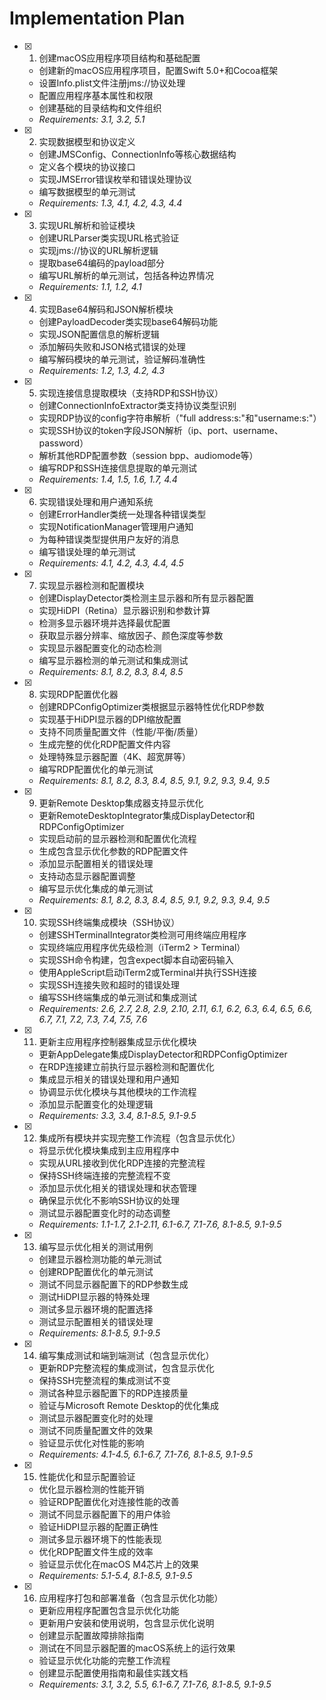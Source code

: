 # Implementation Plan

- [x] 1. 创建macOS应用程序项目结构和基础配置
  - 创建新的macOS应用程序项目，配置Swift 5.0+和Cocoa框架
  - 设置Info.plist文件注册jms://协议处理
  - 配置应用程序基本属性和权限
  - 创建基础的目录结构和文件组织
  - _Requirements: 3.1, 3.2, 5.1_

- [x] 2. 实现数据模型和协议定义
  - 创建JMSConfig、ConnectionInfo等核心数据结构
  - 定义各个模块的协议接口
  - 实现JMSError错误枚举和错误处理协议
  - 编写数据模型的单元测试
  - _Requirements: 1.3, 4.1, 4.2, 4.3, 4.4_

- [x] 3. 实现URL解析和验证模块
  - 创建URLParser类实现URL格式验证
  - 实现jms://协议的URL解析逻辑
  - 提取base64编码的payload部分
  - 编写URL解析的单元测试，包括各种边界情况
  - _Requirements: 1.1, 1.2, 4.1_

- [x] 4. 实现Base64解码和JSON解析模块
  - 创建PayloadDecoder类实现base64解码功能
  - 实现JSON配置信息的解析逻辑
  - 添加解码失败和JSON格式错误的处理
  - 编写解码模块的单元测试，验证解码准确性
  - _Requirements: 1.2, 1.3, 4.2, 4.3_

- [x] 5. 实现连接信息提取模块（支持RDP和SSH协议）
  - 创建ConnectionInfoExtractor类支持协议类型识别
  - 实现RDP协议的config字符串解析（"full address:s:"和"username:s:"）
  - 实现SSH协议的token字段JSON解析（ip、port、username、password）
  - 解析其他RDP配置参数（session bpp、audiomode等）
  - 编写RDP和SSH连接信息提取的单元测试
  - _Requirements: 1.4, 1.5, 1.6, 1.7, 4.4_

- [x] 6. 实现错误处理和用户通知系统
  - 创建ErrorHandler类统一处理各种错误类型
  - 实现NotificationManager管理用户通知
  - 为每种错误类型提供用户友好的消息
  - 编写错误处理的单元测试
  - _Requirements: 4.1, 4.2, 4.3, 4.4, 4.5_

- [x] 7. 实现显示器检测和配置模块
  - 创建DisplayDetector类检测主显示器和所有显示器配置
  - 实现HiDPI（Retina）显示器识别和参数计算
  - 检测多显示器环境并选择最优配置
  - 获取显示器分辨率、缩放因子、颜色深度等参数
  - 实现显示器配置变化的动态检测
  - 编写显示器检测的单元测试和集成测试
  - _Requirements: 8.1, 8.2, 8.3, 8.4, 8.5_

- [x] 8. 实现RDP配置优化器
  - 创建RDPConfigOptimizer类根据显示器特性优化RDP参数
  - 实现基于HiDPI显示器的DPI缩放配置
  - 支持不同质量配置文件（性能/平衡/质量）
  - 生成完整的优化RDP配置文件内容
  - 处理特殊显示器配置（4K、超宽屏等）
  - 编写RDP配置优化的单元测试
  - _Requirements: 8.1, 8.2, 8.3, 8.4, 8.5, 9.1, 9.2, 9.3, 9.4, 9.5_

- [x] 9. 更新Remote Desktop集成器支持显示优化
  - 更新RemoteDesktopIntegrator集成DisplayDetector和RDPConfigOptimizer
  - 实现启动前的显示器检测和配置优化流程
  - 生成包含显示优化参数的RDP配置文件
  - 添加显示配置相关的错误处理
  - 支持动态显示器配置调整
  - 编写显示优化集成的单元测试
  - _Requirements: 8.1, 8.2, 8.3, 8.4, 8.5, 9.1, 9.2, 9.3, 9.4, 9.5_

- [x] 10. 实现SSH终端集成模块（SSH协议）
  - 创建SSHTerminalIntegrator类检测可用终端应用程序
  - 实现终端应用程序优先级检测（iTerm2 > Terminal）
  - 实现SSH命令构建，包含expect脚本自动密码输入
  - 使用AppleScript启动iTerm2或Terminal并执行SSH连接
  - 实现SSH连接失败和超时的错误处理
  - 编写SSH终端集成的单元测试和集成测试
  - _Requirements: 2.6, 2.7, 2.8, 2.9, 2.10, 2.11, 6.1, 6.2, 6.3, 6.4, 6.5, 6.6, 6.7, 7.1, 7.2, 7.3, 7.4, 7.5, 7.6_

- [x] 11. 更新主应用程序控制器集成显示优化模块
  - 更新AppDelegate集成DisplayDetector和RDPConfigOptimizer
  - 在RDP连接建立前执行显示器检测和配置优化
  - 集成显示相关的错误处理和用户通知
  - 协调显示优化模块与其他模块的工作流程
  - 添加显示配置变化的处理逻辑
  - _Requirements: 3.3, 3.4, 8.1-8.5, 9.1-9.5_

- [x] 12. 集成所有模块并实现完整工作流程（包含显示优化）
  - 将显示优化模块集成到主应用程序中
  - 实现从URL接收到优化RDP连接的完整流程
  - 保持SSH终端连接的完整流程不变
  - 添加显示优化相关的错误处理和状态管理
  - 确保显示优化不影响SSH协议的处理
  - 测试显示器配置变化时的动态调整
  - _Requirements: 1.1-1.7, 2.1-2.11, 6.1-6.7, 7.1-7.6, 8.1-8.5, 9.1-9.5_

- [x] 13. 编写显示优化相关的测试用例
  - 创建显示器检测功能的单元测试
  - 创建RDP配置优化的单元测试
  - 测试不同显示器配置下的RDP参数生成
  - 测试HiDPI显示器的特殊处理
  - 测试多显示器环境的配置选择
  - 测试显示配置相关的错误处理
  - _Requirements: 8.1-8.5, 9.1-9.5_

- [x] 14. 编写集成测试和端到端测试（包含显示优化）
  - 更新RDP完整流程的集成测试，包含显示优化
  - 保持SSH完整流程的集成测试不变
  - 测试各种显示器配置下的RDP连接质量
  - 验证与Microsoft Remote Desktop的优化集成
  - 测试显示器配置变化时的处理
  - 测试不同质量配置文件的效果
  - 验证显示优化对性能的影响
  - _Requirements: 4.1-4.5, 6.1-6.7, 7.1-7.6, 8.1-8.5, 9.1-9.5_

- [x] 15. 性能优化和显示配置验证
  - 优化显示器检测的性能开销
  - 验证RDP配置优化对连接性能的改善
  - 测试不同显示器配置下的用户体验
  - 验证HiDPI显示器的配置正确性
  - 测试多显示器环境下的性能表现
  - 优化RDP配置文件生成的效率
  - 验证显示优化在macOS M4芯片上的效果
  - _Requirements: 5.1-5.4, 8.1-8.5, 9.1-9.5_

- [x] 16. 应用程序打包和部署准备（包含显示优化功能）
  - 更新应用程序配置包含显示优化功能
  - 更新用户安装和使用说明，包含显示优化说明
  - 创建显示配置故障排除指南
  - 测试在不同显示器配置的macOS系统上的运行效果
  - 验证显示优化功能的完整工作流程
  - 创建显示配置使用指南和最佳实践文档
  - _Requirements: 3.1, 3.2, 5.5, 6.1-6.7, 7.1-7.6, 8.1-8.5, 9.1-9.5_